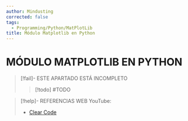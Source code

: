 ```yaml
---
author: Mindusting
corrected: false
tags:
  - Programming/Python/MatPlotLib
title: Módulo Matplotlib en Python
---
```


# MÓDULO MATPLOTLIB EN PYTHON

> [!fail]- ESTE APARTADO ESTÁ INCOMPLETO
> > [!todo] #TODO

> [!help]- REFERENCIAS WEB
> YouTube:
> - [Clear Code](https://youtu.be/-8PpZQZ60s8)
